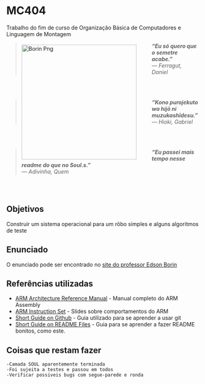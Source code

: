 

# MC404
Trabalho do fim de curso de Organização Básica de Computadores e Linguagem de Montagem

 <img align = "left" src= https://www.ic.unicamp.br/~edson/disciplinas/mc404/2017-2s/abef/labs/trab02/files/pilha_de_sw.png width="300" height="300"  hspace="40" vspace="5" alt="Borin Png">

> ***“Eu só quero que o semetre acabe.”** <br /> ― Ferragut, Daniel*

<br />
<br />

> ***“Kono purojekuto wa hijō ni muzukashīdesu.”** <br /> ― Hioki, Gabriel*
<br />
<br />

> ***“Eu passei mais tempo nesse readme do que no Soul.s.”** <br /> ― Adivinha, Quem*
<br />
<br />

## Objetivos
Construir um sistema operacional para um rôbo simples e alguns algoritmos de teste

## Enunciado
O enunciado pode ser encontrado no [site do professor Edson Borin](https://www.ic.unicamp.br/~edson/disciplinas/mc404/2017-2s/abef/labs/trab02/trab02.html)

## Referências utilizadas
* [ARM Architecture Reference Manual](http://www.altera.com/literature/third-party/archives/ddi0100e_arm_arm.pdf) - Manual completo do ARM Assembly
* [ARM Instruction Set](http://simplemachines.it/doc/arm_inst.pdf) - Slides sobre comportamentos do ARM
* [Short Guide on Github](https://github.com/mrtheduts/readmegit) - Guia utilizado para se aprender a usar git
* [Short Guide on README Files](https://gist.github.com/PurpleBooth/109311bb0361f32d87a2#file-readme-template-md) - Guia para se aprender a fazer README bonitos, como este.


## Coisas que restam fazer
    -Camada SOUL aparentemente terminada
    -Foi sujeita a testes e passou em todos
    -Verificar possiveis bugs com segue-parede e ronda
